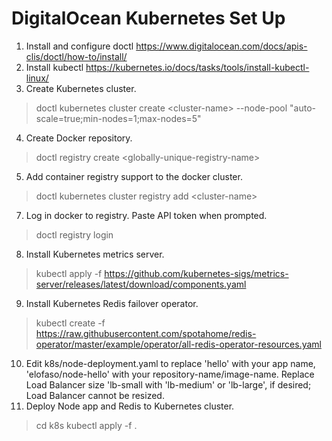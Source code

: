 # DigitalOcean Kubernetes Set Up
1. Install and configure doctl https://www.digitalocean.com/docs/apis-clis/doctl/how-to/install/
2. Install kubectl https://kubernetes.io/docs/tasks/tools/install-kubectl-linux/
3. Create Kubernetes cluster.
>doctl kubernetes cluster create \<cluster-name\> --node-pool "auto-scale=true;min-nodes=1;max-nodes=5"
4. Create Docker repository.
>doctl registry create \<globally-unique-registry-name\>
5. Add container registry support to the docker cluster.
>doctl kubernetes cluster registry add \<cluster-name\> 
7. Log in docker to registry. Paste API token when prompted.
>doctl registry login
8. Install Kubernetes metrics server.
>kubectl apply -f https://github.com/kubernetes-sigs/metrics-server/releases/latest/download/components.yaml
9. Install Kubernetes Redis failover operator.
>kubectl create -f https://raw.githubusercontent.com/spotahome/redis-operator/master/example/operator/all-redis-operator-resources.yaml
10. Edit k8s/node-deployment.yaml to replace 'hello' with your app name, 'elofaso/node-hello' with your repository-name/image-name. Replace Load Balancer size 'lb-small with 'lb-medium' or 'lb-large', if desired; Load Balancer cannot be resized.
11. Deploy Node app and Redis to Kubernetes cluster.
>cd k8s
>kubectl apply -f .

